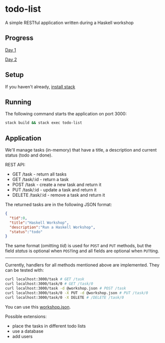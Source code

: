 # todo-list
A simple RESTful application written during a Haskell workshop

## Progress
[Day 1](https://github.com/leohaskell/todo-list/releases/tag/end-of-day1)

[Day 2](https://github.com/leohaskell/todo-list/releases/tag/end-of-day2)

## Setup
If you haven't already, [install stack](https://haskell-lang.org/get-started)

## Running
The following command starts the application on port 3000:
```sh
stack build && stack exec todo-list
```

## Application
We'll manage tasks (in-memory) that have a title, a description and current status (todo and done).

REST API:
* GET    /task - return all tasks
* GET    /task/:id - return a task
* POST   /task - create a new task and return it
* PUT    /task/:id - update a task and return it
* DELETE /task/:id - remove a task and return it

The returned tasks are in the following JSON format:

```json
{
  "tid":0,
  "title":"Haskell Workshop",
  "description":"Run a Haskell Workshop",
  "status":"todo"
}
```

The same format (omitting *tid*) is used for `POST` and `PUT` methods, but the field *status* is optional when `POST`ing and all fields are optional when `PUT`ting.


--------------------------

Currently, handlers for all methods mentioned above are implemented.
They can be tested with:
```sh
curl localhost:3000/task # GET /task
curl localhost:3000/task/0 # GET /task/0
curl localhost:3000/task -d @workshop.json # POST /task
curl localhost:3000/task/0 -X PUT -d @workshop.json # PUT /task/0
curl localhost:3000/task/0 -X DELETE # /DELETE /task/0
```
You can use this [workshop.json](./workshop.json).

Possible extensions:
* place the tasks in different todo lists
* use a database
* add users
